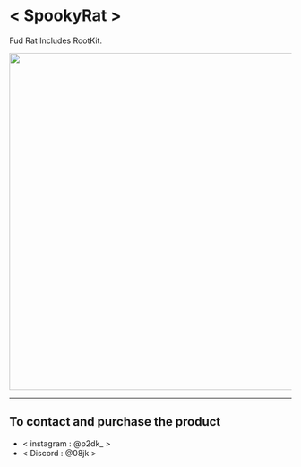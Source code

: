# < SpookyRat >
Fud Rat Includes RootKit.
<p align="center">
<a href="#"><img src="https://github.com/M6YR/SpookyRat/assets/117858901/9a98c34d-6f86-4154-8059-2720c8cc026b" height="600"></a>
</p>

-------------------------------------------------

## To contact and purchase the product
- < instagram : @p2dk_ >
- < Discord : @08jk >
